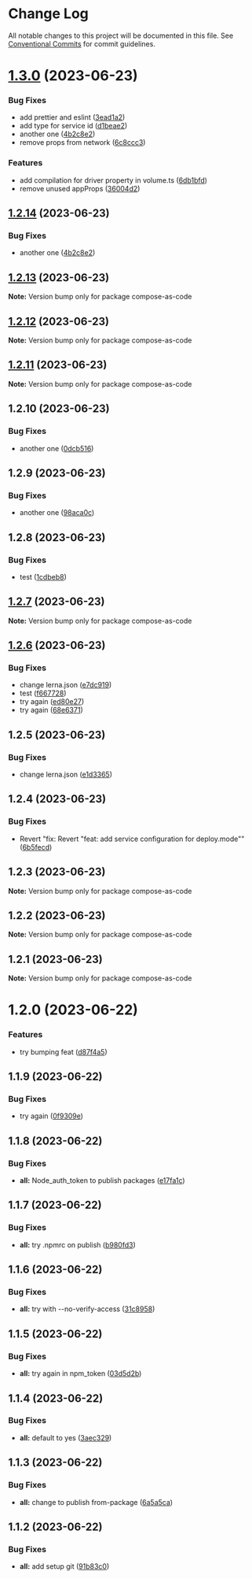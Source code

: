 # Change Log

All notable changes to this project will be documented in this file.
See [Conventional Commits](https://conventionalcommits.org) for commit guidelines.

# [1.3.0](https://github.com/flamestro/compose-as-code/compare/compose-as-code@1.2.14...compose-as-code@1.3.0) (2023-06-23)


### Bug Fixes

* add prettier and eslint ([3ead1a2](https://github.com/flamestro/compose-as-code/commit/3ead1a29cf49e50a9beb7968c439e82af22b3a88))
* add type for service id ([d1beae2](https://github.com/flamestro/compose-as-code/commit/d1beae2e721ccdb75443b5c3ebf2b030468d4f7f))
* another one ([4b2c8e2](https://github.com/flamestro/compose-as-code/commit/4b2c8e28121ad6aebd02d54ea60a6271231a2f54))
* remove props from network ([6c8ccc3](https://github.com/flamestro/compose-as-code/commit/6c8ccc3c82634140c9e2823fc73bcc9ea2032565))


### Features

* add compilation for driver property in volume.ts ([6db1bfd](https://github.com/flamestro/compose-as-code/commit/6db1bfd308c97342364a710ff0745741dbc7fe6c))
* remove unused appProps ([36004d2](https://github.com/flamestro/compose-as-code/commit/36004d2f2ac8ec3a0ea2b91afb7960088fb2bdc3))





## [1.2.14](https://github.com/flamestro/compose-as-code/compare/compose-as-code@1.2.13...compose-as-code@1.2.14) (2023-06-23)


### Bug Fixes

* another one ([4b2c8e2](https://github.com/flamestro/compose-as-code/commit/4b2c8e28121ad6aebd02d54ea60a6271231a2f54))





## [1.2.13](https://github.com/flamestro/compose-as-code/compare/compose-as-code@1.2.12...compose-as-code@1.2.13) (2023-06-23)

**Note:** Version bump only for package compose-as-code





## [1.2.12](https://github.com/flamestro/compose-as-code/compare/compose-as-code@1.2.11...compose-as-code@1.2.12) (2023-06-23)

**Note:** Version bump only for package compose-as-code





## [1.2.11](https://github.com/flamestro/compose-as-code/compare/compose-as-code@1.2.10...compose-as-code@1.2.11) (2023-06-23)

**Note:** Version bump only for package compose-as-code





## 1.2.10 (2023-06-23)


### Bug Fixes

* another one ([0dcb516](https://github.com/flamestro/compose-as-code/commit/0dcb516fa37cace16abc2e9db6f1268329bf3318))





## 1.2.9 (2023-06-23)


### Bug Fixes

* another one ([98aca0c](https://github.com/flamestro/compose-as-code/commit/98aca0cec33fc9677214e8df4c43ba2294442707))





## 1.2.8 (2023-06-23)


### Bug Fixes

* test ([1cdbeb8](https://github.com/flamestro/compose-as-code/commit/1cdbeb8940e30ff4012b19dc0c342483460e6521))





## [1.2.7](https://github.com/flamestro/compose-as-code/compare/compose-as-code@1.2.6...compose-as-code@1.2.7) (2023-06-23)

**Note:** Version bump only for package compose-as-code





## [1.2.6](https://github.com/flamestro/compose-as-code/compare/compose-as-code@1.2.5...compose-as-code@1.2.6) (2023-06-23)


### Bug Fixes

* change lerna.json ([e7dc919](https://github.com/flamestro/compose-as-code/commit/e7dc91982bd9dcb76714d95208cf725f65fe4734))
* test ([f667728](https://github.com/flamestro/compose-as-code/commit/f667728fde931aad799487f5107418df748585f5))
* try again ([ed80e27](https://github.com/flamestro/compose-as-code/commit/ed80e27bc6e4ffcb598cd8fb82f62fea7499b58b))
* try again ([68e6371](https://github.com/flamestro/compose-as-code/commit/68e637140c940c7f95413089a72a43ffd07a505e))





## 1.2.5 (2023-06-23)


### Bug Fixes

* change lerna.json ([e1d3365](https://github.com/flamestro/compose-as-code/commit/e1d336548f37af2d67f37328ac7bb1dc7bf31778))





## 1.2.4 (2023-06-23)


### Bug Fixes

* Revert "fix: Revert "feat: add service configuration for deploy.mode"" ([6b5fecd](https://github.com/flamestro/compose-as-code/commit/6b5fecda05ef2d54658434cd88bf6a5be0a9791c))





## 1.2.3 (2023-06-23)

**Note:** Version bump only for package compose-as-code





## 1.2.2 (2023-06-23)

**Note:** Version bump only for package compose-as-code





## 1.2.1 (2023-06-23)

**Note:** Version bump only for package compose-as-code





# 1.2.0 (2023-06-22)


### Features

* try bumping feat ([d87f4a5](https://github.com/flamestro/compose-as-code/commit/d87f4a599285dbcb666f4ff0570f88446e32b0ba))





## 1.1.9 (2023-06-22)


### Bug Fixes

* try again ([0f9309e](https://github.com/flamestro/compose-as-code/commit/0f9309e46f146466ad0287241054659fd13bda9c))





## 1.1.8 (2023-06-22)


### Bug Fixes

* **all:** Node_auth_token to publish packages ([e17fa1c](https://github.com/flamestro/compose-as-code/commit/e17fa1cf13e13c5f9cc17ac5d8fcae79756b5f5d))





## 1.1.7 (2023-06-22)


### Bug Fixes

* **all:** try .npmrc on publish ([b980fd3](https://github.com/flamestro/compose-as-code/commit/b980fd3b5a4c2be85b6b11dc9d4ed2ed3740afc7))





## 1.1.6 (2023-06-22)


### Bug Fixes

* **all:** try with --no-verify-access ([31c8958](https://github.com/flamestro/compose-as-code/commit/31c89585bef432e594a924e25627d9f602453d91))





## 1.1.5 (2023-06-22)


### Bug Fixes

* **all:** try again in npm_token ([03d5d2b](https://github.com/flamestro/compose-as-code/commit/03d5d2b5ab8bb45aa824404ddd01b9e4e62ac6ac))





## 1.1.4 (2023-06-22)


### Bug Fixes

* **all:** default to yes ([3aec329](https://github.com/flamestro/compose-as-code/commit/3aec3290a4ab7861405beeee3a8cfc03b0a5b522))





## 1.1.3 (2023-06-22)


### Bug Fixes

* **all:** change to publish from-package ([6a5a5ca](https://github.com/flamestro/compose-as-code/commit/6a5a5ca0ee574a18e2d84d352156ba03e4e90028))





## 1.1.2 (2023-06-22)


### Bug Fixes

* **all:** add setup git ([91b83c0](https://github.com/flamestro/compose-as-code/commit/91b83c0d60243f331ca0e201c74895f80e9e639a))
